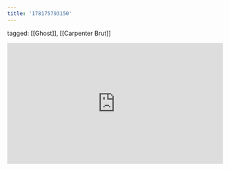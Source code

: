 ```yaml
---
title: '178175793150'
---
```

tagged: [[Ghost]], [[Carpenter Brut]]
<iframe allow="accelerometer; autoplay; clipboard-write; encrypted-media; gyroscope; picture-in-picture" allowfullscreen="" frameborder="0" height="281" id="youtube_iframe" src="https://www.youtube.com/embed/t8FHSNIc3wI?feature=oembed&amp;enablejsapi=1&amp;origin=https://safe.txmblr.com&amp;wmode=opaque" width="500"></iframe>